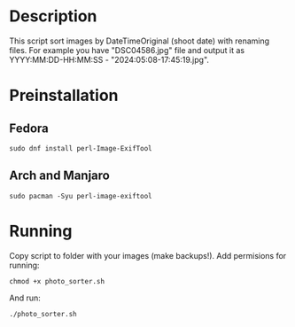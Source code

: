 # Description
This script sort images by DateTimeOriginal (shoot date) with renaming files. For example you have "DSC04586.jpg" file and output it as YYYY:MM:DD-HH:MM:SS - "2024:05:08-17:45:19.jpg".

# Preinstallation
## Fedora
```
sudo dnf install perl-Image-ExifTool
```
## Arch and Manjaro
```
sudo pacman -Syu perl-image-exiftool
```
# Running
Copy script to folder with your images (make backups!). Add permisions for running:
```
chmod +x photo_sorter.sh
```
And run:
```
./photo_sorter.sh
```

